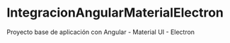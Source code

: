 # IntegracionAngularMaterialElectron
Proyecto base de aplicación con Angular - Material UI - Electron
